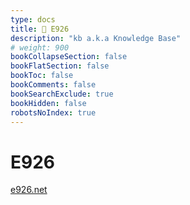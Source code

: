 ```yaml
---
type: docs
title: 🔷 E926
description: "kb a.k.a Knowledge Base"
# weight: 900
bookCollapseSection: false
bookFlatSection: false
bookToc: false
bookComments: false
bookSearchExclude: true
bookHidden: false
robotsNoIndex: true
---
```


# E926

[e926.net](https://e926.net?nt)
